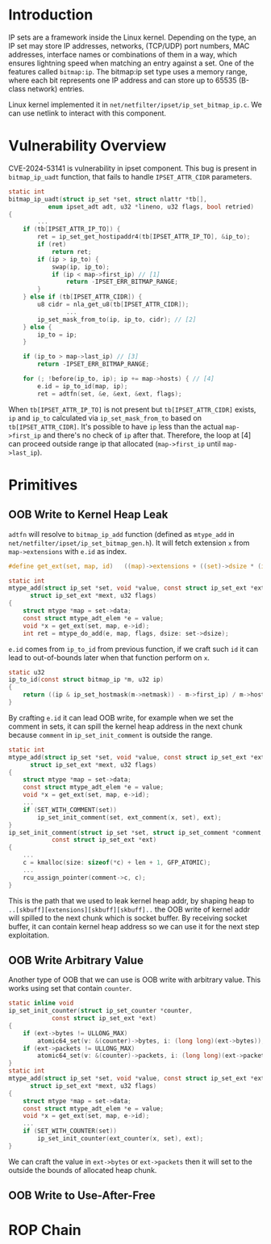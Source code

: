 # Introduction
IP sets are a framework inside the Linux kernel. Depending on the type, an IP set may store IP addresses, networks, (TCP/UDP) port numbers, MAC addresses, interface names or combinations of them in a way, which ensures lightning speed when matching an entry against a set. One of the features called `bitmap:ip`. The bitmap:ip set type uses a memory range, where each bit represents one IP address and can store up to 65535 (B-class network) entries.

Linux kernel implemented it in `net/netfilter/ipset/ip_set_bitmap_ip.c`. We can use netlink to interact with this component.

# Vulnerability Overview
CVE-2024-53141 is vulnerability in ipset component. This bug is present in `bitmap_ip_uadt` function, that fails to handle `IPSET_ATTR_CIDR` parameters.

```C
static int
bitmap_ip_uadt(struct ip_set *set, struct nlattr *tb[],
	       enum ipset_adt adt, u32 *lineno, u32 flags, bool retried)
{
        ...
	if (tb[IPSET_ATTR_IP_TO]) {
		ret = ip_set_get_hostipaddr4(tb[IPSET_ATTR_IP_TO], &ip_to);
		if (ret)
			return ret;
		if (ip > ip_to) {
			swap(ip, ip_to);
			if (ip < map->first_ip) // [1]
				return -IPSET_ERR_BITMAP_RANGE;
		}       
	} else if (tb[IPSET_ATTR_CIDR]) {
		u8 cidr = nla_get_u8(tb[IPSET_ATTR_CIDR]);
                ...
		ip_set_mask_from_to(ip, ip_to, cidr); // [2]
	} else {
		ip_to = ip;
	}

	if (ip_to > map->last_ip) // [3]
		return -IPSET_ERR_BITMAP_RANGE;

	for (; !before(ip_to, ip); ip += map->hosts) { // [4]
		e.id = ip_to_id(map, ip);
		ret = adtfn(set, &e, &ext, &ext, flags);
```

When `tb[IPSET_ATTR_IP_TO]` is not present but `tb[IPSET_ATTR_CIDR]` exists, `ip` and `ip_to` calculated via `ip_set_mask_from_to` based on `tb[IPSET_ATTR_CIDR]`. It's possible to have `ip` less than the actual `map->first_ip` and there's no check of `ip` after that. Therefore, the loop at [4] can proceed outside range ip that allocated (`map->first_ip` until `map->last_ip`).


# Primitives
## OOB Write to Kernel Heap Leak

`adtfn` will resolve to `bitmap_ip_add` function (defined as `mtype_add` in `net/netfilter/ipset/ip_set_bitmap_gen.h`). It will fetch extension `x` from `map->extensions` with `e.id` as index.
```c
#define get_ext(set, map, id)	((map)->extensions + ((set)->dsize * (id)))

static int
mtype_add(struct ip_set *set, void *value, const struct ip_set_ext *ext,
	  struct ip_set_ext *mext, u32 flags)
{
	struct mtype *map = set->data;
	const struct mtype_adt_elem *e = value;
	void *x = get_ext(set, map, e->id);
	int ret = mtype_do_add(e, map, flags, dsize: set->dsize);
```
`e.id` comes from `ip_to_id` from previous function, if we craft such `id` it can lead to out-of-bounds later when that function perform on `x`.
```c
static u32
ip_to_id(const struct bitmap_ip *m, u32 ip)
{
	return ((ip & ip_set_hostmask(m->netmask)) - m->first_ip) / m->hosts;
}
```

By crafting `e.id` it can lead OOB write, for example when we set the comment in sets, it can spill the kernel heap address in the next chunk because `comment` in `ip_set_init_comment` is outside the range. 
```c
static int
mtype_add(struct ip_set *set, void *value, const struct ip_set_ext *ext,
	  struct ip_set_ext *mext, u32 flags)
{
	struct mtype *map = set->data;
	const struct mtype_adt_elem *e = value;
	void *x = get_ext(set, map, e->id);
	...
	if (SET_WITH_COMMENT(set))
		ip_set_init_comment(set, ext_comment(x, set), ext);
}
ip_set_init_comment(struct ip_set *set, struct ip_set_comment *comment,
		    const struct ip_set_ext *ext)
{
	...
	c = kmalloc(size: sizeof(*c) + len + 1, GFP_ATOMIC);
	...
	rcu_assign_pointer(comment->c, c);
}
```
This is the path that we used to leak kernel heap addr, by shaping heap to `..[skbuff][extensions][skbuff][skbuff]..` the OOB write of kernel addr will spilled to the next chunk which is socket buffer. By receiving socket buffer, it can contain kernel heap address so we can use it for the next step exploitation.

## OOB Write Arbitrary Value
Another type of OOB that we can use is OOB write with arbitrary value. This works using set that contain `counter`.
```c
static inline void
ip_set_init_counter(struct ip_set_counter *counter,
		    const struct ip_set_ext *ext)
{
	if (ext->bytes != ULLONG_MAX)
		atomic64_set(v: &(counter)->bytes, i: (long long)(ext->bytes));
	if (ext->packets != ULLONG_MAX)
		atomic64_set(v: &(counter)->packets, i: (long long)(ext->packets));
}
static int
mtype_add(struct ip_set *set, void *value, const struct ip_set_ext *ext,
	  struct ip_set_ext *mext, u32 flags)
{
	struct mtype *map = set->data;
	const struct mtype_adt_elem *e = value;
	void *x = get_ext(set, map, e->id);
	...
	if (SET_WITH_COUNTER(set))
		ip_set_init_counter(ext_counter(x, set), ext);
}
```
We can craft the value in `ext->bytes` or `ext->packets` then it will set to the outside the bounds of allocated heap chunk.

## OOB Write to Use-After-Free

# ROP Chain
